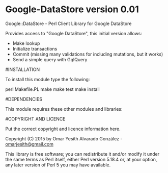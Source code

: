 Google-DataStore version 0.01
=============================
   Google::DataStore - Perl Client Library for Google DataStore
   
   Provides access to "Google DataStore", this initial version allows:
   
   - Make lookup
   - Initialize transactions
   - Commit (missing many validations for including mutations, but it works)
   - Send a simple query with GqlQuery

#INSTALLATION

To install this module type the following:

   perl Makefile.PL
   make
   make test
   make install

#DEPENDENCIES

This module requires these other modules and libraries:


#COPYRIGHT AND LICENCE

Put the correct copyright and licence information here.

Copyright (C) 2015 by Omar Yesith Alvarado González - omarjesith@gmail.com

This library is free software; you can redistribute it and/or modify
it under the same terms as Perl itself, either Perl version 5.18.4 or,
at your option, any later version of Perl 5 you may have available.
